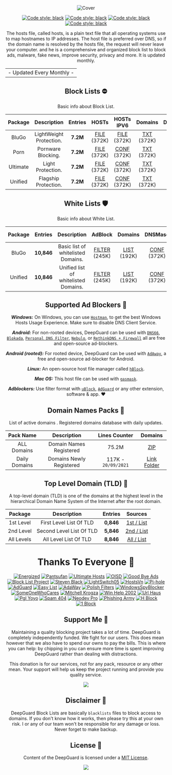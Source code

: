   <div align="center">

 ![Cover](https://github.com/VenexGit/LOGOs-PROJECTs/raw/main/68747470733a2f2f656e657267697a65642e70726f2f617373-svg%20(3).png)
</div>

 <div align="center">

 <a href="https://github.com/VenexGit/DeepGuard"><img alt="Code style: black" src="https://img.shields.io/badge/Version-1.1-blue.svg"></a>
<a href="https://github.com/VenexGit/DeepGuard"><img alt="Code style: black" src="https://img.shields.io/badge/Update-Sep 20, 2021-orange.svg"></a>
<a href="https://github.com/VenexGit/DeepGuard"><img alt="Code style: black" src="https://img.shields.io/badge/Status-Officiel-scarlet.svg"></a>
<a href="https://github.com/VenexGit/DeepGuard/blob/main/LICENSE"><img alt="Code style: black" src="https://img.shields.io/badge/License-MIT-red.svg"></a>
  
The hosts file, called hosts, is a plain text file that all operating systems use to map hostnames to IP addresses. The host file is preferred over DNS, so if the domain name is resolved by the hosts file, the request will never leave your computer. and he is a comprehensive and organized block list to block ads, malware, fake news, improve security, privacy and more. It is updated monthly.

<table>
<tr>
<td>
 - Updated Every Monthly -
</td>
</tr>
</table>

##  Block Lists ​⛔️

Basic info about Block List.

Package | Description | Entries | HOSTs | HOSTs IPV6 | Domains | DNSMasq | DNSMasq IPV6 | Magisk | Flashable | Windows BAT | RPZ | AdBlock | AdGuard | Unbound | OneLine | Compressed |
:-----------:|:-----------:|:-------:|:---:|:---:|:------:|:----------:|:------:|:---:|:-------:|:------------:|:------:|:------:|:------:|:------:|:------:|:------:|
BluGo | LightWeight Protection. | **7.2M** | [FILE](https://raw.githubusercontent.com/EnergizedProtection/EnergizedHosts/master/EnergizedAd/energized/EnergizedAd.txt) (372K)  | [FILE](https://raw.githubusercontent.com/EnergizedProtection/EnergizedHosts/master/EnergizedAd/energized/EnergizedAd-domains.txt) (372K)  | [TXT](https://raw.githubusercontent.com/EnergizedProtection/EnergizedHosts/master/EnergizedAd/energized/EnergizedAd.zip) (372K)  | [CONF](https://raw.githubusercontent.com/EnergizedProtection/EnergizedHosts/master/EnergizedAd/energized/EnergizedAd-domains.txt) (372K)| [CONF](https://raw.githubusercontent.com/EnergizedProtection/EnergizedHosts/master/EnergizedAd/energized/EnergizedAd-domains.txt) (372K)  | [MAGISK](https://raw.githubusercontent.com/EnergizedProtection/EnergizedHosts/master/EnergizedAd/energized/EnergizedAd-domains.txt) (372K)  | [ZIP](https://raw.githubusercontent.com/EnergizedProtection/EnergizedHosts/master/EnergizedAd/energized/EnergizedAd-domains.txt) (372K)  | [TXT](https://raw.githubusercontent.com/EnergizedProtection/EnergizedHosts/master/EnergizedAd/energized/EnergizedAd-domains.txt) (372K)  | [TXT](https://raw.githubusercontent.com/EnergizedProtection/EnergizedHosts/master/EnergizedAd/energized/EnergizedAd-domains.txt) (372K)  | [TXT](https://raw.githubusercontent.com/EnergizedProtection/EnergizedHosts/master/EnergizedAd/energized/EnergizedAd.txt) (372K)  | [FILTER](https://raw.githubusercontent.com/EnergizedProtection/EnergizedHosts/master/EnergizedAd/energized/EnergizedAd-domains.txt) (468K) | [FILTER](https://raw.githubusercontent.com/EnergizedProtection/EnergizedHosts/master/EnergizedAd/energized/EnergizedAd-domains.txt) (468K) | [FILTER](https://raw.githubusercontent.com/EnergizedProtection/EnergizedHosts/master/EnergizedAd/energized/EnergizedAd-domains.txt) (468K) | [FILTER](https://raw.githubusercontent.com/EnergizedProtection/EnergizedHosts/master/EnergizedAd/energized/EnergizedAd-domains.txt) (468K) |
Porn | Pornware Blocking. | **7.2M** | [FILE](https://raw.githubusercontent.com/EnergizedProtection/EnergizedHosts/master/EnergizedAd/energized/EnergizedAd.txt) (372K)  | [CONF](https://raw.githubusercontent.com/EnergizedProtection/EnergizedHosts/master/EnergizedAd/energized/EnergizedAd-domains.txt) (372K)  | [TXT](https://raw.githubusercontent.com/EnergizedProtection/EnergizedHosts/master/EnergizedAd/energized/EnergizedAd.zip) (372K)  |  [CONF](https://raw.githubusercontent.com/EnergizedProtection/EnergizedHosts/master/EnergizedAd/energized/EnergizedAd-domains.txt) (372K) | [CONF](https://raw.githubusercontent.com/EnergizedProtection/EnergizedHosts/master/EnergizedAd/energized/EnergizedAd-domains.txt) (372K)  | [MAGISK](https://raw.githubusercontent.com/EnergizedProtection/EnergizedHosts/master/EnergizedAd/energized/EnergizedAd-domains.txt) (372K)  | [ZIP](https://raw.githubusercontent.com/EnergizedProtection/EnergizedHosts/master/EnergizedAd/energized/EnergizedAd-domains.txt) (372K)  | [TXT](https://raw.githubusercontent.com/EnergizedProtection/EnergizedHosts/master/EnergizedAd/energized/EnergizedAd-domains.txt) (372K)  | [TXT](https://raw.githubusercontent.com/EnergizedProtection/EnergizedHosts/master/EnergizedAd/energized/EnergizedAd-domains.txt) (372K)  | [TXT](https://raw.githubusercontent.com/EnergizedProtection/EnergizedHosts/master/EnergizedAd/energized/EnergizedAd.txt) (372K)  | [FILTER](https://raw.githubusercontent.com/EnergizedProtection/EnergizedHosts/master/EnergizedAd/energized/EnergizedAd-domains.txt) (468K) | [FILTER](https://raw.githubusercontent.com/EnergizedProtection/EnergizedHosts/master/EnergizedAd/energized/EnergizedAd-domains.txt) (468K) | [FILTER](https://raw.githubusercontent.com/EnergizedProtection/EnergizedHosts/master/EnergizedAd/energized/EnergizedAd-domains.txt) (468K) | [FILTER](https://raw.githubusercontent.com/EnergizedProtection/EnergizedHosts/master/EnergizedAd/energized/EnergizedAd-domains.txt) (468K) |
Ultimate | Light Protection. | **7.2M** | [FILE](https://raw.githubusercontent.com/EnergizedProtection/EnergizedHosts/master/EnergizedAd/energized/EnergizedAd.txt) (372K)  | [CONF](https://raw.githubusercontent.com/EnergizedProtection/EnergizedHosts/master/EnergizedAd/energized/EnergizedAd-domains.txt) (372K)  | [TXT](https://raw.githubusercontent.com/EnergizedProtection/EnergizedHosts/master/EnergizedAd/energized/EnergizedAd.zip) (372K)  | [CONF](https://raw.githubusercontent.com/EnergizedProtection/EnergizedHosts/master/EnergizedAd/energized/EnergizedAd-domains.txt) (372K)| [CONF](https://raw.githubusercontent.com/EnergizedProtection/EnergizedHosts/master/EnergizedAd/energized/EnergizedAd-domains.txt) (372K)  | [MAGISK](https://raw.githubusercontent.com/EnergizedProtection/EnergizedHosts/master/EnergizedAd/energized/EnergizedAd-domains.txt) (372K)  | [ZIP](https://raw.githubusercontent.com/EnergizedProtection/EnergizedHosts/master/EnergizedAd/energized/EnergizedAd-domains.txt) (372K)  | [TXT](https://raw.githubusercontent.com/EnergizedProtection/EnergizedHosts/master/EnergizedAd/energized/EnergizedAd-domains.txt) (372K)  | [TXT](https://raw.githubusercontent.com/EnergizedProtection/EnergizedHosts/master/EnergizedAd/energized/EnergizedAd-domains.txt) (372K)  | [TXT](https://raw.githubusercontent.com/EnergizedProtection/EnergizedHosts/master/EnergizedAd/energized/EnergizedAd.txt) (372K)  | [FILTER](https://raw.githubusercontent.com/EnergizedProtection/EnergizedHosts/master/EnergizedAd/energized/EnergizedAd-domains.txt) (468K) | [FILTER](https://raw.githubusercontent.com/EnergizedProtection/EnergizedHosts/master/EnergizedAd/energized/EnergizedAd-domains.txt) (468K) | [FILTER](https://raw.githubusercontent.com/EnergizedProtection/EnergizedHosts/master/EnergizedAd/energized/EnergizedAd-domains.txt) (468K) | [FILTER](https://raw.githubusercontent.com/EnergizedProtection/EnergizedHosts/master/EnergizedAd/energized/EnergizedAd-domains.txt) (468K) |
Unified | Flagship Protection. | **7.2M** | [FILE](https://raw.githubusercontent.com/EnergizedProtection/EnergizedHosts/master/EnergizedAd/energized/EnergizedAd.txt) (372K)  | [CONF](https://raw.githubusercontent.com/EnergizedProtection/EnergizedHosts/master/EnergizedAd/energized/EnergizedAd-domains.txt) (372K)  | [TXT](https://raw.githubusercontent.com/EnergizedProtection/EnergizedHosts/master/EnergizedAd/energized/EnergizedAd.zip) (372K)  | [CONF](https://raw.githubusercontent.com/EnergizedProtection/EnergizedHosts/master/EnergizedAd/energized/EnergizedAd-domains.txt) (372K)| [CONF](https://raw.githubusercontent.com/EnergizedProtection/EnergizedHosts/master/EnergizedAd/energized/EnergizedAd-domains.txt) (372K)  | [MAGISK](https://raw.githubusercontent.com/EnergizedProtection/EnergizedHosts/master/EnergizedAd/energized/EnergizedAd-domains.txt) (372K)  | [ZIP](https://raw.githubusercontent.com/EnergizedProtection/EnergizedHosts/master/EnergizedAd/energized/EnergizedAd-domains.txt) (372K)  | [TXT](https://raw.githubusercontent.com/EnergizedProtection/EnergizedHosts/master/EnergizedAd/energized/EnergizedAd-domains.txt) (372K)  | [TXT](https://raw.githubusercontent.com/EnergizedProtection/EnergizedHosts/master/EnergizedAd/energized/EnergizedAd-domains.txt) (372K)  | [TXT](https://raw.githubusercontent.com/EnergizedProtection/EnergizedHosts/master/EnergizedAd/energized/EnergizedAd.txt) (372K)  | [FILTER](https://raw.githubusercontent.com/EnergizedProtection/EnergizedHosts/master/EnergizedAd/energized/EnergizedAd-domains.txt) (468K) | [FILTER](https://raw.githubusercontent.com/EnergizedProtection/EnergizedHosts/master/EnergizedAd/energized/EnergizedAd-domains.txt) (468K) | [FILTER](https://raw.githubusercontent.com/EnergizedProtection/EnergizedHosts/master/EnergizedAd/energized/EnergizedAd-domains.txt) (468K) | [FILTER](https://raw.githubusercontent.com/EnergizedProtection/EnergizedHosts/master/EnergizedAd/energized/EnergizedAd-domains.txt) (468K) |

  ##  White Lists   🛡

Basic info about White List.

| Package | Entries | Description | AdBlock | Domains | DNSMasq | DNSMasq IPV6 | Unbound | RPZ | pDNSf | OneLine | Compressed |
|:-------:|:-------:|:--------------:|:-------:|:------:|:------------:|:-------:|:---:|:-----:|:-----:|:-----:|:-----:|
BluGo | **10,846** | Basic list of whitelisted Domains. | [FILTER](https://github.com/EnergizedProtection/unblock/raw/master/basic/formats/filter) (245K) | [LIST](https://github.com/EnergizedProtection/unblock/raw/master/basic/formats/domains.txt) (192K) | [CONF](https://github.com/EnergizedProtection/unblock/raw/master/basic/formats/dnsmasq.conf) (372K) | [CONF IPV6](https://github.com/EnergizedProtection/unblock/raw/master/basic/formats/dnsmasq-ipv6.conf) (510K) | [CONF](https://github.com/EnergizedProtection/unblock/raw/master/basic/formats/unbound.conf) (468K) | [TXT](https://github.com/EnergizedProtection/unblock/raw/master/basic/formats/rpz.txt) (404K) | [TXT](https://github.com/EnergizedProtection/unblock/raw/master/basic/formats/pdnsf.txt) (203K) | [TXT](https://github.com/EnergizedProtection/unblock/raw/master/basic/formats/pdnsf.txt) (203K) | [CONF](https://github.com/EnergizedProtection/unblock/raw/master/basic/formats/unbound.conf) (468K) |
 Unified | **10,846** | Unified list of whitelisted Domains. | [FILTER](https://github.com/EnergizedProtection/unblock/raw/master/basic/formats/filter) (245K) | [LIST](https://github.com/EnergizedProtection/unblock/raw/master/basic/formats/domains.txt) (192K) | [CONF](https://github.com/EnergizedProtection/unblock/raw/master/basic/formats/dnsmasq.conf) (372K) | [CONF IPV6](https://github.com/EnergizedProtection/unblock/raw/master/basic/formats/dnsmasq-ipv6.conf) (510K) | [CONF](https://github.com/EnergizedProtection/unblock/raw/master/basic/formats/unbound.conf) (468K) | [TXT](https://github.com/EnergizedProtection/unblock/raw/master/basic/formats/rpz.txt) (404K) | [TXT](https://github.com/EnergizedProtection/unblock/raw/master/basic/formats/pdnsf.txt) (203K) | [TXT](https://github.com/EnergizedProtection/unblock/raw/master/basic/formats/pdnsf.txt) (203K) | [CONF](https://github.com/EnergizedProtection/unblock/raw/master/basic/formats/unbound.conf) (468K) |

## Supported Ad Blockers 📌

***Windows:*** On Windows, you can use [`Hostman`](http://www.abelhadigital.com/hostsman/), to get the best Windows Hosts Usage Experience. Make sure to disable DNS Client Service.       
     
***Android:*** For non-rooted devices, DeepGuard can be used with [`DNS66`](https://f-droid.org/en/packages/org.jak_linux.dns66/), [`Blokada`](https://f-droid.org/en/packages/org.blokada.alarm/), [`Personal DNS Filter`](https://www.zenz-solutions.de/personaldnsfilter/), [`Nebulo`](https://github.com/Ch4t4r/Nebulo), or [`RethinkDNS + Firewall`](https://github.com/celzero/rethink-app) all are free and open-source ad-blockers.     
     
***Android (rooted):*** For rooted device, DeepGuard can be used with [`AdAway`](https://f-droid.org/en/packages/org.adaway/), a free and open-source ad-blocker for Android.    
     
***Linux:*** An open-source host file manager called [`hBlock`](https://github.com/hectorm/hBlock).   
       
***Mac OS:*** This host file can be used with [`gasmask`](https://github.com/2ndalpha/gasmask).    
   
***Adblockers:*** Use filter format with [`uBlock`](https://github.com/gorhill/uBlock), [`AdGuard`](https://adguard.com/en/welcome.html) or any other extension, software & app. ♥️

## Domain Names Packs 🔗​
  
  List of active domains . Registered domains database with daily updates.

| Pack Name | Description |Lines Counter | Domains |
|:---------:|:-----------:|:------------:|:-----------:|
ALL Domains | Domain Names Registered | 75.2M | [ZIP](https://github.com/VenexGit/DeepGuard/releases/download/Domains-Registered/Domains.zip)  |
Daily Domains | Domains Newly Registered | 117K - `20/09/2021` | [Link Folder](https://github.com/VenexGit/DeepGuard/tree/main/2%20-%20Domains%20Registered)  |

## Top Level Domain (TLD) 🔗

A top-level domain (TLD) is one of the domains at the highest level in the hierarchical Domain Name System of the Internet after the root domain.

| Package | Description | Entries | Sources |
|:---------:|:-------------:|:--------:|:--------:|
1st Level | First Level List Of TLD |**0,846**| [1st / List](https://github.com/VenexGit/DeepGuard/blob/main/3%20-%20TLDs/Mini.List) |
2nd Level | Second Level List Of TLD | **5,846** | [2nd / List](https://github.com/VenexGit/DeepGuard/blob/main/3%20-%20TLDs/Top.List)  |
All Levels | All Level List Of TLD | **8,846** | [All / List](https://github.com/VenexGit/DeepGuard/blob/main/3%20-%20TLDs/Unified.List) |

# Thanks To Everyone 📌

[<img alt="Energized" src="https://img.shields.io/badge/-Energized-ffcc00?style=flat-square&logo=pytorchlightning&logoColor=black" />](https://github.com/EnergizedProtection/block) 
[<img alt="Pantsufan" src="https://img.shields.io/badge/-Pant Sufan-008e82?style=flat-square&logo=magisk&logoColor=white" />](https://github.com/pantsufan/Magisk-Ad-Blocking-Module) 
[<img alt="Ultimate Hosts" src="https://img.shields.io/badge/-Ultimate Hosts BlackList-ed7926?style=flat-square&logo=mediafire&logoColor=black" />](https://github.com/Ultimate-Hosts-Blacklist/Ultimate.Hosts.Blacklist) 
[<img alt="OISD" src="https://img.shields.io/badge/-OISD-134e9b?style=flat-square&logo=redhat&logoColor=white" />](https://oisd.nl)
[<img alt="Good Bye Ads" src="https://img.shields.io/badge/-Good Bye Ads-810000?style=flat-square&logo=gnuprivacyguard&logoColor=white" />](https://github.com/jerryn70/GoodbyeAds) 
[<img alt="Block List Project" src="https://img.shields.io/badge/-Block List Project-61dafb?style=flat-square&logo=codeproject&logoColor=black" />](https://github.com/blocklistproject/Lists)
[<img alt="Steven Black" src="https://img.shields.io/badge/-Steven Black-4b32c3?style=flat-square&logo=handshake_protocol&logoColor=white" />](https://github.com/StevenBlack/hosts)
[<img alt="LightSwitch05" src="https://img.shields.io/badge/-Light Switch 05-cb3837?style=flat-square&logo=drupal&logoColor=white" />](https://github.com/lightswitch05/hosts)
[<img alt="HostsVn" src="https://img.shields.io/badge/-HostsVn-43853d?style=flat-square&logo=hackaday&logoColor=white" />](https://github.com/bigdargon/hostsVN)
[<img alt="Pi-hole" src="https://img.shields.io/badge/-Pihole-c9c9c9?style=flat-square&logo=pihole&logoColor=black" />](https://pi-hole.net)
[<img alt="AdGuard" src="https://img.shields.io/badge/-AdGuard-3da610?style=flat-square&logo=adguard&logoColor=white" />](https://github.com/AdguardTeam/AdguardFilters)
[<img alt="Easy List" src="https://img.shields.io/badge/-Easy List-007acc?style=flat-square&logo=curl&logoColor=white" />](https://github.com/easylist/easylist)
[<img alt="AdaWay" src="https://img.shields.io/badge/-AdaWay-690606?style=flat-square&logo=adblock&logoColor=white" />](https://adaway.org)
[<img alt="Polish Filters" src="https://img.shields.io/badge/-Polish Filters-794141?style=flat-square&logo=minutemailer&logoColor=white" />](https://github.com/MajkiIT/polish-ads-filter)
[<img alt="WindowsSpyBlocker" src="https://img.shields.io/badge/-Windows Spy Blocker-2496ed?style=flat-square&logo=adblockplus&logoColor=white" />](https://github.com/crazy-max/WindowsSpyBlocker)
[<img alt="SomeOneWhoCares" src="https://img.shields.io/badge/-Some One Who Cares-e34f26?style=flat-square&logo=momenteo&logoColor=white" />](https://someonewhocares.org/hosts)
[<img alt="Mitchell Krogza" src="https://img.shields.io/badge/-Mitchell Krogza-bbbdf6?style=flat-square&logo=wireguard&logoColor=black" />](https://github.com/mitchellkrogza/The-Big-List-of-Hacked-Malware-Web-Sites)
[<img alt="Win Help 2002" src="https://img.shields.io/badge/-Win Help 2002-d4d2b3?style=flat-square&logo=starship&logoColor=black" />](https://winhelp2002.mvps.org)
[<img alt="Url Haus" src="https://img.shields.io/badge/-Url Haus-c92a5a?style=flat-square&logo=fastapi&logoColor=white" />](https://urlhaus.abuse.ch)
[<img alt="Pgl Yoyo" src="https://img.shields.io/badge/-Pgl Yoyo-9683d3?style=flat-square&logo=postmates&logoColor=white" />](https://pgl.yoyo.org)
[<img alt="Spam 404" src="https://img.shields.io/badge/-Spam 404-2a9784?style=flat-square&logo=phabricator&logoColor=white" />](https://github.com/Spam404/lists)
[<img alt="Neodev Pro" src="https://img.shields.io/badge/-Neodev Pro-8a3b82?style=flat-square&logo=pandas&logoColor=white" />](https://github.com/neodevpro/neodevhost)
[<img alt="Phishing Army" src="https://img.shields.io/badge/-Phishing Army-25f9f1?style=flat-square&logo=vapor&logoColor=black" />](https://phishing.army)
[<img alt="H Block" src="https://img.shields.io/badge/-Hblock-d64612?style=flat-square&logo=wwise&logoColor=white" />](https://github.com/hectorm/hblock)
[<img alt="1 Block" src="https://img.shields.io/badge/-1Block-0b9198?style=flat-square&logo=stackbit&logoColor=white" />](https://github.com/badmojr/1Hosts)

## Support Me 📌

Maintaining a quality blocking project takes a lot of time. DeepGuard is completely independently funded. We fight for our users. This does mean
however that we also have to spend our owns to pay the bills. This is where you can help: by chipping in you can ensure more time is spent improving DeepGuard rather than dealing with distractions.

This donation is for our services, not for any pack, resource or any other mean. Your support will help us keep the project running and provide you quality service. 

<a href="https://paypal.me/WizVenex" target="_blank"><img src="https://img.shields.io/badge/PAYPAL-NOW--ACCEPTING-blue?logo=paypal&logoColor=white&style=for-the-badge"></a>


## Disclaimer 📌

DeepGuard Block Lists are basically `blacklists` files to block access to domains. If you don't know how it works, then please try this at your own risk. I or any of our team won't be responsible for any damage or loss. Never forget to make backup.

## License 📌

Content of the DeepGuard is licensed under a [MIT License](https://github.com/VenexGit/DeepGuard/blob/main/LICENSE).

<p align="center"><a href="https://github.com/VenexGit" target="_blank"><img src="https://img.shields.io/badge/ＶＥＮＥＸ-新 ドラゴン-7580f7.svg?longCache=true&style=flat-square"></a><p>
